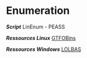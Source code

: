 # Enumeration 
***Script***
LinEnum - PEASS

***Ressources Linux***
[GTFOBins](https://gtfobins.github.io/)

***Ressources Windows***
[LOLBAS](https://lolbas-project.github.io/#)
